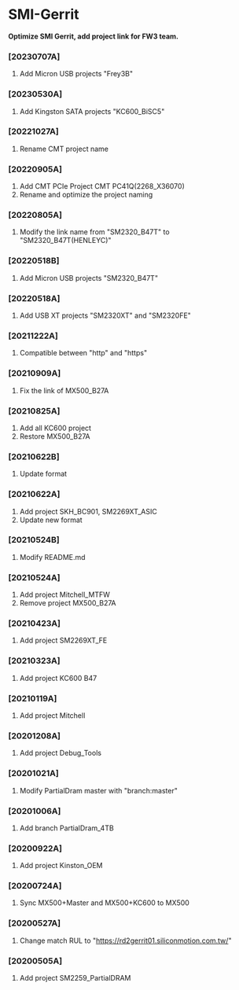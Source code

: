 # SMI-Gerrit
**Optimize SMI Gerrit, add project link for FW3 team.**
### [20230707A]
1. Add Micron USB projects "Frey3B"
### [20230530A]
1. Add Kingston SATA projects "KC600_BiSC5"
### [20221027A]
1. Rename CMT project name
### [20220905A]
1. Add CMT PCIe Project CMT PC41Q(2268_X36070)
2. Rename and optimize the project naming
### [20220805A]
1. Modify the link name from "SM2320_B47T" to "SM2320_B47T(HENLEYC)"
### [20220518B]
1. Add Micron USB projects "SM2320_B47T"
### [20220518A]
1. Add USB XT projects "SM2320XT" and "SM2320FE"
### [20211222A]
1. Compatible between "http" and "https"
### [20210909A]
1. Fix the link of MX500_B27A
### [20210825A]
1. Add all KC600 project
2. Restore MX500_B27A
### [20210622B]
1. Update format
### [20210622A]
1. Add project SKH_BC901, SM2269XT_ASIC
2. Update new format
### [20210524B]
1. Modify README.md
### [20210524A]
1. Add project Mitchell_MTFW
2. Remove project MX500_B27A
### [20210423A]
1. Add project SM2269XT_FE
### [20210323A]
1. Add project KC600 B47
### [20210119A]
1. Add project Mitchell
### [20201208A]
1. Add project Debug_Tools
### [20201021A]
1. Modify PartialDram master with "branch:master"
### [20201006A]
1. Add branch PartialDram_4TB
### [20200922A]
1. Add project Kinston_OEM
### [20200724A]
1. Sync MX500+Master and MX500+KC600 to MX500
### [20200527A]
1. Change match RUL to "https://rd2gerrit01.siliconmotion.com.tw/"
### [20200505A]
1. Add project SM2259_PartialDRAM
